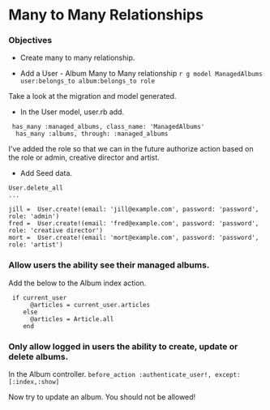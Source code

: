 # Many to Many Relationships

### Objectives
* Create many to many relationship.

* Add a User - Album Many to Many relationship
 `r g model ManagedAlbums user:belongs_to album:belongs_to role`
 
 Take a look at the migration and model generated.
 
* In the User model, user.rb add.  

```
 has_many :managed_albums, class_name: 'ManagedAlbums' 
  has_many :albums, through: :managed_albums
```

I've added the role so that we can in the future authorize action based on the role or admin, creative director and artist. 


* Add Seed data.

```
User.delete_all
...

jill =  User.create!(email: 'jill@example.com', password: 'password', role: 'admin')
fred =  User.create!(email: 'fred@example.com', password: 'password', role: 'creative director')
mort =  User.create!(email: 'mort@example.com', password: 'password', role: 'artist')
```


### Allow users the ability see their managed albums.
Add the below to the Album index action.  

```
 if current_user  
      @articles = current_user.articles  
    else  
      @articles = Article.all  
    end  
```

### Only allow logged in users the ability to create, update or delete albums.
In the Album controller.
	`before_action :authenticate_user!, except: [:index,:show]`
	
Now try to update an album. You should not be allowed!
